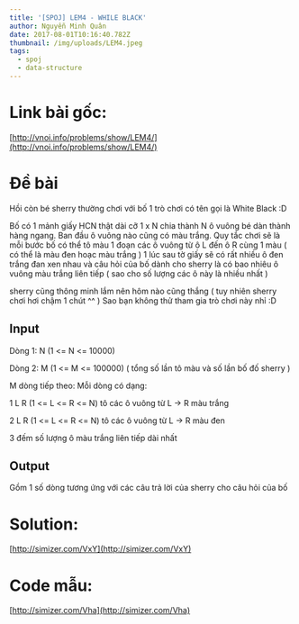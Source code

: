 ```yaml
---
title: '[SPOJ] LEM4 - WHILE BLACK'
author: Nguyễn Minh Quân
date: 2017-08-01T10:16:40.782Z
thumbnail: /img/uploads/LEM4.jpeg
tags:
  - spoj
  - data-structure
---
```

# Link bài gốc:

[http://vnoi.info/problems/show/LEM4/](http://vnoi.info/problems/show/LEM4/)

# Đề bài

Hồi còn bé sherry thường chơi với bố 1 trò chơi có tên gọi là White Black :D

Bố có 1 mảnh giấy HCN thật dài cỡ 1 x N chia thành N ô vuông bé dàn thành hàng ngang. Ban đầu ô vuông nào cũng có màu trắng. Quy tắc chơi sẽ là mỗi bước bố có thể tô màu 1 đoạn các ô vuông từ ô L đến ô R cùng 1 màu ( có thể là màu đen hoạc màu trắng ) 1 lúc sau tờ giấy sẽ có rất nhiều ô đen trắng đan xen nhau và câu hỏi của bố dành cho sherry là có bao nhiêu ô vuông màu trắng liên tiếp ( sao cho số lượng các ô này là nhiều nhất )

sherry cũng thông minh lắm nên hôm nào cũng thắng ( tuy nhiên sherry chơi hơi chậm 1 chút ^^ ) Sao bạn không thử tham gia trò chơi này nhỉ :D

## Input

Dòng 1: N (1 <= N <= 10000)

Dòng 2: M (1 <= M <= 100000) ( tổng số lần tô màu và số lần bố đố sherry )

M dòng tiếp theo: Mỗi dòng có dạng:

1 L R (1 <= L <= R <= N) tô các ô vuông từ L -> R màu trắng

2 L R (1 <= L <= R <= N) tô các ô vuông từ L -> R màu đen

3 đếm số lượng ô màu trắng liên tiếp dài nhất

## Output

Gồm 1 số dòng tương ứng với các câu trả lời của sherry cho câu hỏi của bố

# Solution: 

[http://simizer.com/VxY](http://simizer.com/VxY)

# Code mẫu:

[http://simizer.com/Vha](http://simizer.com/Vha)


